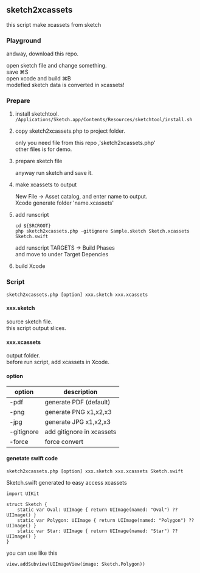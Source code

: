 ## sketch2xcassets

this script make xcassets from sketch

### Playground

andway, download this repo.

open sketch file and change something.  
save ⌘S  
open xcode and build ⌘B  
modefied sketch data is converted in xcassets!


### Prepare

1. install sketchtool.
	`/Applications/Sketch.app/Contents/Resources/sketchtool/install.sh`

2. copy sketch2xcassets.php to project folder.

	only you need file from this repo ,'sketch2xcassets.php'  
	other files is for demo.

3. prepare sketch file

	anyway run sketch and save it.

4. make xcassets to output

	New File -> Asset catalog, and enter name to output.  
	Xcode generate folder 'name.xcassets'

5. add runscript 

	```
	cd ${SRCROOT}
	php sketch2xcassets.php -gitignore Sample.sketch Sketch.xcassets Sketch.swift
	```
	add runscript TARGETS -> Build Phases  
	and move to under Target Depencies

6. build Xcode


### Script 

`sketch2xcassets.php [option] xxx.sketch xxx.xcassets`

#### xxx.sketch 

source sketch file.  
this script output slices.


#### xxx.xcassets

output folder.  
before run script, add xcassets in Xcode.

#### option

option|description
---|----
-pdf | generate PDF (default)
-png | generate PNG x1,x2,x3
-jpg | generate JPG x1,x2,x3
-gitignore | add gitignore in xcassets
-force | force convert


#### genetate swift code

`sketch2xcassets.php [option] xxx.sketch xxx.xcassets Sketch.swift`

Sketch.swift generated to easy access xcassets 


```
import UIKit

struct Sketch {
	static var Oval: UIImage { return UIImage(named: "Oval") ?? UIImage() }
	static var Polygon: UIImage { return UIImage(named: "Polygon") ?? UIImage() }
	static var Star: UIImage { return UIImage(named: "Star") ?? UIImage() }
}
```

you can use like this

```
view.addSubview(UIImageView(image: Sketch.Polygon))
```
